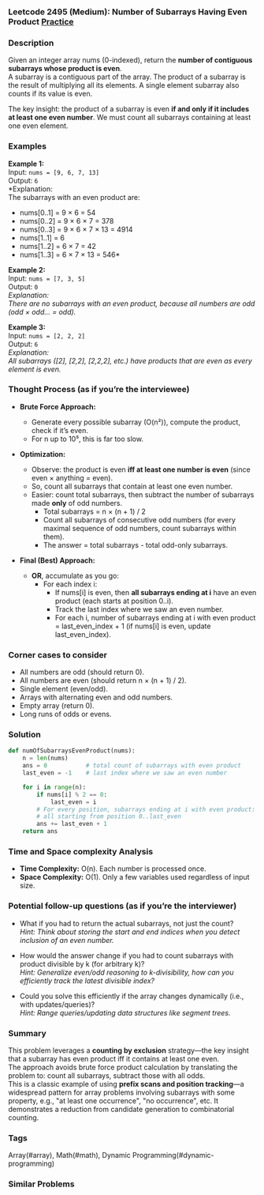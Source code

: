 ### Leetcode 2495 (Medium): Number of Subarrays Having Even Product [Practice](https://leetcode.com/problems/number-of-subarrays-having-even-product)

### Description  
Given an integer array nums (0-indexed), return the **number of contiguous subarrays whose product is even**.  
A subarray is a contiguous part of the array. The product of a subarray is the result of multiplying all its elements. A single element subarray also counts if its value is even.

The key insight: the product of a subarray is even **if and only if it includes at least one even number**. We must count all subarrays containing at least one even element.

### Examples  

**Example 1:**  
Input: `nums = [9, 6, 7, 13]`  
Output: `6`  
*Explanation:  
The subarrays with an even product are:
- nums[0..1] = 9 × 6 = 54  
- nums[0..2] = 9 × 6 × 7 = 378  
- nums[0..3] = 9 × 6 × 7 × 13 = 4914  
- nums[1..1] = 6  
- nums[1..2] = 6 × 7 = 42  
- nums[1..3] = 6 × 7 × 13 = 546*

**Example 2:**  
Input: `nums = [7, 3, 5]`  
Output: `0`  
*Explanation:  
There are no subarrays with an even product, because all numbers are odd (odd × odd... = odd).*

**Example 3:**  
Input: `nums = [2, 2, 2]`  
Output: `6`  
*Explanation:  
All subarrays ([2], [2,2], [2,2,2], etc.) have products that are even as every element is even.*

### Thought Process (as if you’re the interviewee)  
- **Brute Force Approach:**  
  - Generate every possible subarray (O(n²)), compute the product, check if it’s even.  
  - For n up to 10⁵, this is far too slow.

- **Optimization:**  
  - Observe: the product is even **iff at least one number is even** (since even × anything = even).
  - So, count all subarrays that contain at least one even number.
  - Easier: count total subarrays, then subtract the number of subarrays made **only** of odd numbers.
      - Total subarrays = n × (n + 1) / 2
      - Count all subarrays of consecutive odd numbers (for every maximal sequence of odd numbers, count subarrays within them).
      - The answer = total subarrays - total odd-only subarrays.

- **Final (Best) Approach:**  
  - **OR**, accumulate as you go:
    - For each index i:
      - If nums[i] is even, then **all subarrays ending at i** have an even product (each starts at position 0..i).
      - Track the last index where we saw an even number.
      - For each i, number of subarrays ending at i with even product = last_even_index + 1 (if nums[i] is even, update last_even_index).

### Corner cases to consider  
- All numbers are odd (should return 0).
- All numbers are even (should return n × (n + 1) / 2).
- Single element (even/odd).
- Arrays with alternating even and odd numbers.
- Empty array (return 0).
- Long runs of odds or evens.

### Solution

```python
def numOfSubarraysEvenProduct(nums):
    n = len(nums)
    ans = 0           # total count of subarrays with even product
    last_even = -1    # last index where we saw an even number

    for i in range(n):
        if nums[i] % 2 == 0:
            last_even = i
        # For every position, subarrays ending at i with even product:
        # all starting from position 0..last_even
        ans += last_even + 1
    return ans
```

### Time and Space complexity Analysis  

- **Time Complexity:** O(n). Each number is processed once.
- **Space Complexity:** O(1). Only a few variables used regardless of input size.

### Potential follow-up questions (as if you’re the interviewer)  

- What if you had to return the actual subarrays, not just the count?  
  *Hint: Think about storing the start and end indices when you detect inclusion of an even number.*

- How would the answer change if you had to count subarrays with product divisible by k (for arbitrary k)?  
  *Hint: Generalize even/odd reasoning to k-divisibility, how can you efficiently track the latest divisible index?*

- Could you solve this efficiently if the array changes dynamically (i.e., with updates/queries)?  
  *Hint: Range queries/updating data structures like segment trees.*

### Summary
This problem leverages a **counting by exclusion** strategy—the key insight that a subarray has even product iff it contains at least one even.  
The approach avoids brute force product calculation by translating the problem to: count all subarrays, subtract those with all odds.  
This is a classic example of using **prefix scans and position tracking**—a widespread pattern for array problems involving subarrays with some property, e.g., "at least one occurrence", "no occurrence", etc. It demonstrates a reduction from candidate generation to combinatorial counting.

### Tags
Array(#array), Math(#math), Dynamic Programming(#dynamic-programming)

### Similar Problems
